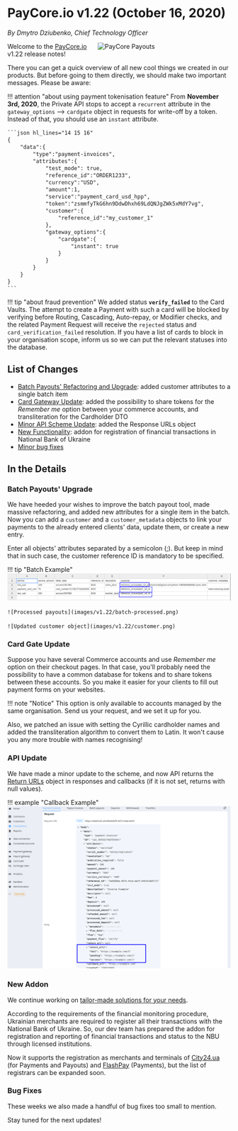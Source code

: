 # **PayCore.io v1.22 (October 16, 2020)**

*By Dmytro Dziubenko, Chief Technology Officer*

<img src="https://paycore.io/wp-content/uploads/2020/10/paycore_illustration_newstyle-15.10-770x400.png" alt="PayCore Payouts" style="width: 300px; float: right; padding-left: 5px;">

Welcome to the [PayCore.io](https://paycore.io/) v1.22 release notes!

There you can get a quick overview of all new cool things we created in our products. But before going to them directly, we should make two important messages. Please be aware:

!!! attention "about using payment tokenisation feature"
    From **November 3rd, 2020**, the Private API stops to accept a `recurrent` attribute in the `gateway_options` --> `cardgate` object in requests for write-off by a token. Instead of that, you should use an `instant` attribute.

    ```json hl_lines="14 15 16"
    {
        "data":{
            "type":"payment-invoices",
            "attributes":{
                "test_mode": true,
                "reference_id":"ORDER1233",
                "currency":"USD",
                "amount":1,
                "service":"payment_card_usd_hpp",
                "token":"zsmmfyTkG6hn9DdwDhxh69LdQNJgZWk5xMdY7vg",
                "customer":{
                    "reference_id":"my_customer_1"
                },
                "gateway_options":{
                    "cardgate":{
                        "instant": true
                    }
                }
            }
        }
    }
    ```

!!! tip "about fraud prevention"
    We added status **`verify_failed`** to the Card Vaults. The attempt to create a Payment with such a card will be blocked by verifying before Routing, Cascading, Auto-repay, or Modifier checks, and the related Payment Request will receive the `rejected` status and `card_verification_failed` resolution. If you have a list of cards to block in your organisation scope, inform us so we can put the relevant statuses into the database.

## List of Changes

* [Batch Payouts' Refactoring and Upgrade](#batch-payouts-upgrade): added customer attributes to a single batch item
* [Card Gateway Update](#card-gate-update): added the possibility to share tokens for the *Remember me* option between your commerce accounts, and transliteration for the Cardholder DTO
* [Minor API Scheme Update](#api-update): added the Response URLs object
* [New Functionality](#new-addon): addon for registration of financial transactions in  National Bank of Ukraine
* [Minor bug fixes](#bug-fixes)

## In the Details

### Batch Payouts' Upgrade

We have heeded your wishes to improve the batch payout tool, made massive refactoring, and added new attributes for a single item in the batch. Now you can add a `customer` and a `customer_metadata` objects to link your payments to the already entered clients' data, update them, or create a new entry.

Enter all objects' attributes separated by a semicolon (;). But keep in mind that in such case, the customer reference ID is mandatory to be specified.

!!! tip "Batch Example"
    ![Batch](images/v1.22/batch-csv.png)

    ![Processed payouts](images/v1.22/batch-processed.png)

    ![Updated customer object](images/v1.22/customer.png)

### Card Gate Update

Suppose you have several Commerce accounts and use *Remember me* option on their checkout pages. In that case, you'll probably need the possibility to have a common database for tokens and to share tokens between these accounts. So you make it easier for your clients to fill out payment forms on your websites.

!!! note "Notice"
    This option is only available to accounts managed by the same organisation. Send us your request, and we set it up for you.

Also, we patched an issue with setting the Cyrillic cardholder names and added the transliteration algorithm to convert them to Latin. It won't cause you any more trouble with names recognising!

### API Update

We have made a minor update to the scheme, and now API returns the [Return URLs](/release-notes/v1.6.12/#return-urls-variations) object in responses and callbacks (if it is not set, returns with null values).

!!! example "Callback Example"
    ![Return URLs in a Callback](images/v1.22/return-urls.png)

### New Addon

We continue working on [tailor-made solutions for your needs](/release-notes/v1.11/#addons).

According to the requirements of the financial monitoring procedure, Ukrainian merchants are required to register all their transactions with the National Bank of Ukraine. So, our dev team has prepared the addon for registration and reporting of financial transactions and status to the NBU through licensed institutions.

Now it supports the registration as merchants and terminals of [City24.ua](https://www.city24.ua/en/) (for Payments and Payouts) and [FlashPay](https://www.fbank.com.ua/index.php?p=168) (Payments), but the list of registrars can be expanded soon.

### Bug Fixes

These weeks we also made a handful of bug fixes too small to mention.

Stay tuned for the next updates!
